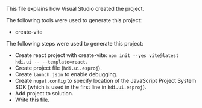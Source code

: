 This file explains how Visual Studio created the project.

The following tools were used to generate this project:
- create-vite

The following steps were used to generate this project:
- Create react project with create-vite: `npm init --yes vite@latest hdi.ui -- --template=react`.
- Create project file (`hdi.ui.esproj`).
- Create `launch.json` to enable debugging.
- Create `nuget.config` to specify location of the JavaScript Project System SDK (which is used in the first line in `hdi.ui.esproj`).
- Add project to solution.
- Write this file.
